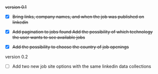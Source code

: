 ~~version 0.1~~

* [X] ~~Bring links, company names, and when the job was published on linkedin~~
* [X] ~~Add pagination to jobs found   Add the possibility of which technology the user wants to see available jobs~~
* [X] ~~Add the possibility to choose the country of job openings~~


version 0.2

* [ ] Add two new job site options with the same linkedin data collections
